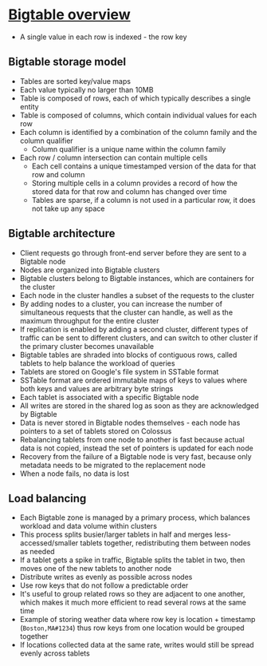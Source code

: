 # [Bigtable overview](https://cloud.google.com/bigtable/docs/overview)

* A single value in each row is indexed - the row key

## Bigtable storage model

* Tables are sorted key/value maps
* Each value typically no larger than 10MB
* Table is composed of rows, each of which typically describes a single entity
* Table is composed of columns, which contain individual values for each row
* Each column is identified by a combination of the column family and the column qualifier
  * Column qualifier is a unique name within the column family
* Each row / column intersection can contain multiple cells
  * Each cell contains a unique timestamped version of the data for that row and column
  * Storing multiple cells in a column provides a record of how the stored data for that row and column has changed over time
  * Tables are sparse, if a column is not used in a particular row, it does not take up any space

## Bigtable architecture

* Client requests go through front-end server before they are sent to a Bigtable node
* Nodes are organized into Bigtable clusters
* Bigtable clusters belong to Bigtable instances, which are containers for the cluster
* Each node in the cluster handles a subset of the requests to the cluster
* By adding nodes to a cluster, you can increase the number of simultaneous requests that the cluster can handle, as well as the maximum throughput for the entire cluster
* If replication is enabled by adding a second cluster, different types of traffic can be sent to different clusters, and can switch to other cluster if the primary cluster becomes unavailable
* Bigtable tables are shraded into blocks of contiguous rows, called tablets to help balance the workload of queries
* Tablets are stored on Google's file system in SSTable format
* SSTable format are ordered immutable maps of keys to values where both keys and values are arbitrary byte strings
* Each tablet is associated with a specific Bigtable node
* All writes are stored in the shared log as soon as they are acknowledged by Bigtable
* Data is never stored in Bigtable nodes themselves - each node has pointers to a set of tablets stored on Colossus
* Rebalancing tablets from one node to another is fast because actual data is not copied, instead the set of pointers is updated for each node
* Recovery from the failure of a Bigtable node is very fast, because only metadata needs to be migrated to the replacement node
* When a node fails, no data is lost

## Load balancing

* Each Bigtable zone is managed by a primary process, which balances workload and data volume within clusters
* This process splits busier/larger tablets in half and merges less-accessed/smaller tablets together, redistributing them between nodes as needed
* If a tablet gets a spike in traffic, Bigtable splits the tablet in two, then moves one of the new tablets to another node
* Distribute writes as evenly as possible across nodes
* Use row keys that do not follow a predictable order
* It's useful to group related rows so they are adjacent to one another, which makes it much more efficient to read several rows at the same time
 * Example of storing weather data where row key is location + timestamp (`Boston,MA#1234`) thus row keys from one location would be grouped together
  * If locations collected data at the same rate, writes would still be spread evenly across tablets

